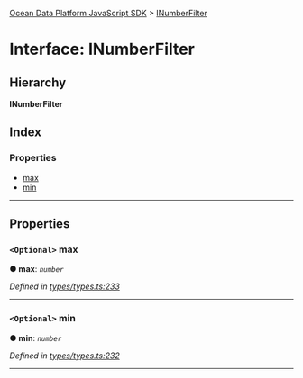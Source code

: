 [Ocean Data Platform JavaScript SDK](../README.md) > [INumberFilter](../interfaces/inumberfilter.md)

# Interface: INumberFilter

## Hierarchy

**INumberFilter**

## Index

### Properties

* [max](inumberfilter.md#max)
* [min](inumberfilter.md#min)

---

## Properties

<a id="max"></a>

### `<Optional>` max

**● max**: *`number`*

*Defined in [types/types.ts:233](https://github.com/C4IROcean/ODP-sdk-js/blob/cbd469b/source/types/types.ts#L233)*

___
<a id="min"></a>

### `<Optional>` min

**● min**: *`number`*

*Defined in [types/types.ts:232](https://github.com/C4IROcean/ODP-sdk-js/blob/cbd469b/source/types/types.ts#L232)*

___

